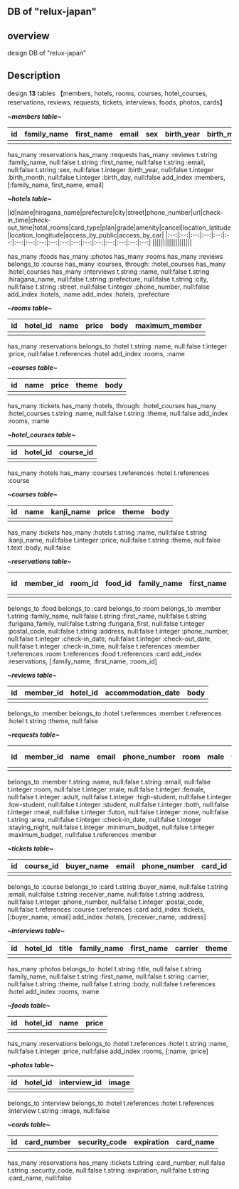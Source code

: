 **DB of "relux-japan"**
---
## overview
design DB of "relux-japan"

## **Description**
design **13** tables
【members, hotels, rooms, courses, hotel_courses, reservations, reviews, requests, tickets,  interviews, foods, photos, cards】

***~members table~***

|id|family_name|first_name|email|sex|birth_year|birth_month|birth_day|postal_code|address|phone_number|password|password_confirmation|
|:--:|:--:|:--:|:--:|:--:|:--:|:--:|:--:|:--:|:--:|:--:|:--:|:--:|
||||||||||||||

has_many :reservations
has_many :requests
has_many :reviews
t.string :family_name, null:false
t.string :first_name, null:false
t.string :email, null:false
t.string :sex, null:false
t.integer :birth_year, null:false
t.integer :birth_month, null:false
t.integer :birth_day, null:false
add_index :members, [:family_name, first_name, email]

***~hotels table~***

|id|name|hiragana_name|prefecture|city|street|phone_number|url|check-in_time|check-out_time|total_rooms|card_type|plan|grade|amenity|cancel|location_latitude|location_longitude|access_by_public|access_by_car|
|:--:|:--:|:--:|:--:|:--:|:--:|:--:|:--:|:--:|:--:|:--:|:--:|:--:|:--:|:--:|:--:|:--:|:--:|
|||||||||||||||||||

has_many :foods
has_many :photos
has_many :rooms
has_many :reviews
belongs_to :course
has_many :courses, through: :hotel_courses
has_many :hotel_courses
has_many :interviews
t.string :name, null:false
t.string :hiragana_name, null:false
t.string :prefecture, null:false
t.string :city, null:false
t.string :street, null:false
t.integer :phone_number, null:false
add_index :hotels, :name
add_index :hotels, :prefecture

***~rooms table~***

|id|hotel_id|name|price|body|maximum_member|
|:--:|:--:|:--:|:--:|:--:|:--:|
|||||||

has_many :reservations
belongs_to :hotel
t.string :name, null:false
t.integer :price, null:false
t.references :hotel
add_index :rooms, :name

***~courses table~***

|id|name|price|theme|body|
|:--:|:--:|:--:|:--:|:--:|
||||||

has_many :tickets
has_many :hotels, through: :hotel_courses
has_many :hotel_courses
t.string :name, null:false
t.string :theme, null:false
add_index :rooms, :name

***~hotel_courses table~***

|id|hotel_id|course_id|
|:--:|:--:|:--:|
||||

has_many :hotels
has_many :courses
t.references :hotel
t.references :course

***~courses table~***

|id|name|kanji_name|price|theme|body|
|:--:|:--:|:--:|:--:|:--:|:--:|
|||||||

has_many :tickets
has_many :hotels
t.string :name, null:false
t.string :kanji_name, null:false
t.integer :price, null:false
t.string :theme, null:false
t.text :body, null:false

***~reservations table~***

|id|member_id|room_id|food_id|family_name|first_name|furigana_family|furigana_first|postal_code|address|email|phone-number|check-in_date|check-out_date|adult_number|child_number|total_number|total_price|comment|reminder_mail|coupon|pay_type|card_id|
|:--:|:--:|:--:|:--:|:--:|:--:|:--:|:--:|:--:|:--:|:--:|:--:|:--:|:--:|:--:|:--:|:--:|:--:|:--:|:--:|:--:|:--:|:--:|
||||||||||||||||||||||

belongs_to :food
belongs_to :card
belongs_to :room
belongs_to :member
t.string :family_name, null:false
t.string :first_name, null:false
t.string :furigana_family, null:false
t.string :furigana_first, null:false
t.integer :postal_code, null:false
t.string :address, null:false
t.integer :phone_number, null:false
t.integer :check-in_date, null:false
t.integer :check-out_date, null:false
t.integer :check-in_time, null:false
t.references :member
t.references :room
t.references :food
t.references :card
add_index :reservations, [:family_name, :first_name, :room_id]

***~reviews table~***

|id|member_id|hotel_id|accommodation_date|body|
|:--:|:--:|:--:|:--:|:--:|
||||||

belongs_to :member
belongs_to :hotel
t.references :member
t.references :hotel
t.string :theme, null:false

***~requests table~***

|id|member_id|name|email|phone_number|room|male|female|adult|high_student|low_student|student|both|meal|futon|none|area|transportation|check-in_date|staying_night|minimum_budget|maximum_budget|condition|body|
|:--:|:--:|:--:|:--:|:--:|:--:|:--:|:--:|:--:|:--:|:--:|:--:|:--:|:--:|:--:|:--:|:--:|:--:|:--:|:--:|:--:|:--:|:--:|:--:|
|||||||||||||||||||||||

belongs_to :member
t.string :name, null:false
t.string :email, null:false
t.integer :room, null:false
t.integer :male, null:false
t.integer :female, null:false
t.integer :adult, null:false
t.integer :high-student, null:false
t.integer :low-student, null:false
t.integer :student, null:false
t.integer :both, null:false
t.integer :meal, null:false
t.integer :futon, null:false
t.integer :none, null:false
t.string :area, null:false
t.integer :check-in_date, null:false
t.integer :staying_night, null:false
t.integer :minimum_budget, null:false
t.integer :maximum_budget, null:false
t.references :member

***~tickets table~***

|id|course_id|buyer_name|email|phone_number|card_id|receiver_name|postal_code|address|receive_number|message|date|
|:--:|:--:|:--:|:--:|:--:|:--:|:--:|:--:|:--:|:--:|:--:|:--:|
|||||||||||||

belongs_to :course
belongs_to :card
t.string :buyer_name, null:false
t.string :email, null:false
t.string :receiver_name, null:false
t.string :address, null:false
t.integer :phone_number, null:false
t.integer :postal_code, null:false
t.references :course
t.references :card
add_index :tickets, [:buyer_name, :email]
add_index :hotels, [:receiver_name, :address]

***~interviews table~***

|id|hotel_id|title|family_name|first_name|carrier|theme|body|
|:--:|:--:|:--:|:--:|:--:|:--:|:--|:--:|
|||||||||

has_many :photos
belongs_to :hotel
t.string :title, null:false
t.string :family_name, null:false
t.string :first_name, null:false
t.string :carrier, null:false
t.string :theme, null:false
t.string :body, null:false
t.references :hotel
add_index :rooms, :name

***~foods table~***

|id|hotel_id|name|price|
|:--:|:--:|:--:|:--:|
|||||

has_many :reservations
belongs_to :hotel
t.references :hotel
t.string :name, null:false
t.integer :price, null:false
add_index :rooms, [:name, :price]

***~photos table~***

|id|hotel_id|interview_id|image|
|:--:|:--:|:--:|:--:|
|||||

belongs_to :interview
belongs_to :hotel
t.references :hotel
t.references :interview
t.string :image, null:false

***~cards table~***

|id|card_number|security_code|expiration|card_name|
|:--:|:--:|:--:|:--:|:--:|
||||||

has_many :reservations
has_many :tickets
t.string :card_number, null:false
t.string :security_code, null:false
t.string :expiration, null:false
t.string :card_name, null:false
